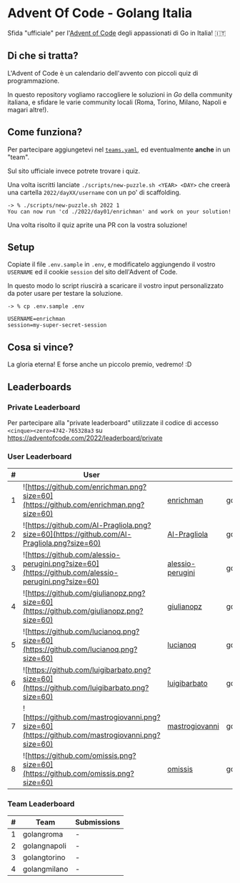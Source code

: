 # Advent Of Code - Golang Italia

Sfida "ufficiale" per l'[Advent of Code](https://adventofcode.com/) degli appassionati di Go in Italia! :it:

## Di che si tratta?

L'Advent of Code è un calendario dell'avvento con piccoli quiz di programmazione.  

In questo repository vogliamo raccogliere le soluzioni in *Go* della community italiana, e sfidare le varie community locali (Roma, Torino, Milano, Napoli e magari altre!).


## Come funziona?

Per partecipare aggiungetevi nel [`teams.yaml`](./teams.yaml), ed eventualmente **anche** in un "team".  

Sul sito ufficiale invece potrete trovare i quiz.

Una volta iscritti lanciate `./scripts/new-puzzle.sh <YEAR> <DAY>` che creerà una cartella `2022/dayXX/username` con un po' di scaffolding.

```
-> % ./scripts/new-puzzle.sh 2022 1                                                                                                  
You can now run 'cd ./2022/day01/enrichman' and work on your solution!
```

Una volta risolto il quiz aprite una PR con la vostra soluzione!

## Setup

Copiate il file `.env.sample` in `.env`, e modificatelo aggiungendo il vostro `USERNAME` ed il cookie `session` del sito dell'Advent of Code.  

In questo modo lo script riuscirà a scaricare il vostro input personalizzato da poter usare per testare la soluzione.

```
-> % cp .env.sample .env
```
```
USERNAME=enrichman
session=my-super-secret-session
```

## Cosa si vince?

La gloria eterna! E forse anche un piccolo premio, vedremo! :D

## Leaderboards


### Private Leaderboard

Per partecipare alla "private leaderboard" utilizzate il codice di accesso `<cinque><zero>4742-765328a3` su https://adventofcode.com/2022/leaderboard/private


### User Leaderboard

| # | User  | | Team  | Submissions  | 
|---|-------|-|-------|--------------|
| 1 | ![https://github.com/enrichman.png?size=60](https://github.com/enrichman.png?size=60) | [enrichman](https://github.com/enrichman) | golangroma | 0 (2022) <br /> 3 (2021) <br /> 0 (2020) |
| 2 | ![https://github.com/Al-Pragliola.png?size=60](https://github.com/Al-Pragliola.png?size=60) | [Al-Pragliola](https://github.com/Al-Pragliola) | golangnapoli | 0 (2022) <br /> 0 (2021) <br /> 0 (2020) |
| 3 | ![https://github.com/alessio-perugini.png?size=60](https://github.com/alessio-perugini.png?size=60) | [alessio-perugini](https://github.com/alessio-perugini) | golangroma | 0 (2022) <br /> 0 (2021) <br /> 0 (2020) |
| 4 | ![https://github.com/giulianopz.png?size=60](https://github.com/giulianopz.png?size=60) | [giulianopz](https://github.com/giulianopz) | golangroma | 0 (2022) <br /> 0 (2021) <br /> 0 (2020) |
| 5 | ![https://github.com/lucianoq.png?size=60](https://github.com/lucianoq.png?size=60) | [lucianoq](https://github.com/lucianoq) | golangroma | 0 (2022) <br /> 0 (2021) <br /> 0 (2020) |
| 6 | ![https://github.com/luigibarbato.png?size=60](https://github.com/luigibarbato.png?size=60) | [luigibarbato](https://github.com/luigibarbato) | golangnapoli | 0 (2022) <br /> 0 (2021) <br /> 0 (2020) |
| 7 | ![https://github.com/mastrogiovanni.png?size=60](https://github.com/mastrogiovanni.png?size=60) | [mastrogiovanni](https://github.com/mastrogiovanni) | golangroma | 0 (2022) <br /> 0 (2021) <br /> 0 (2020) |
| 8 | ![https://github.com/omissis.png?size=60](https://github.com/omissis.png?size=60) | [omissis](https://github.com/omissis) | golangtorino | 0 (2022) <br /> 0 (2021) <br /> 0 (2020) |

### Team Leaderboard

| # | Team  | Submissions  | 
|---|-------|--------------|
| 1 | golangroma | - |
| 2 | golangnapoli | - |
| 3 | golangtorino | - |
| 4 | golangmilano | - |

